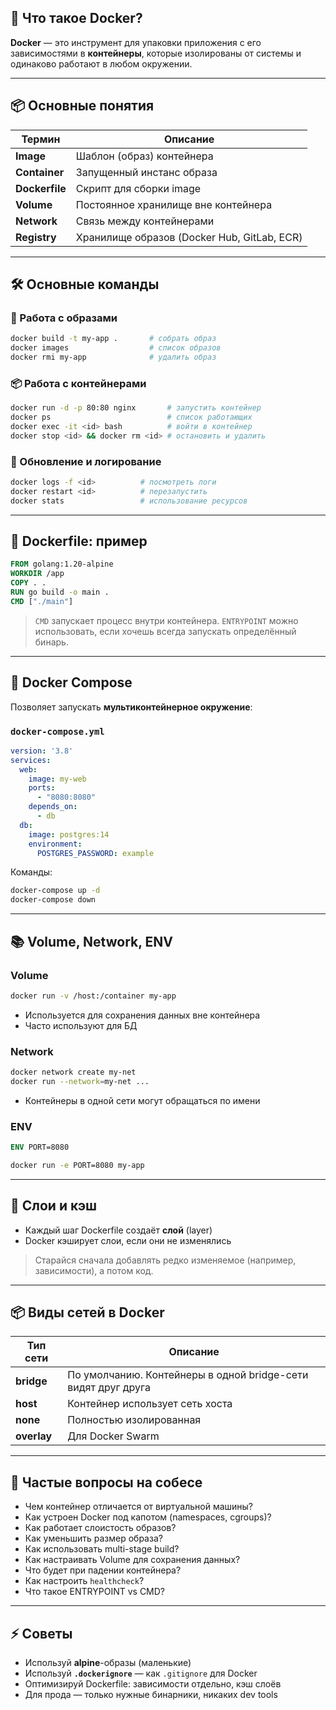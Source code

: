 ## 🧠 Что такое Docker?

**Docker** — это инструмент для упаковки приложения с его зависимостями в **контейнеры**, которые изолированы от системы и одинаково работают в любом окружении.

---

## 📦 Основные понятия

| Термин         | Описание |
|----------------|----------|
| **Image**      | Шаблон (образ) контейнера |
| **Container**  | Запущенный инстанс образа |
| **Dockerfile** | Скрипт для сборки image |
| **Volume**     | Постоянное хранилище вне контейнера |
| **Network**    | Связь между контейнерами |
| **Registry**   | Хранилище образов (Docker Hub, GitLab, ECR) |

---

## 🛠️ Основные команды

### 📄 Работа с образами
```bash
docker build -t my-app .       # собрать образ
docker images                  # список образов
docker rmi my-app              # удалить образ
```

### 📦 Работа с контейнерами
```bash
docker run -d -p 80:80 nginx       # запустить контейнер
docker ps                          # список работающих
docker exec -it <id> bash          # войти в контейнер
docker stop <id> && docker rm <id> # остановить и удалить
```

### 🔄 Обновление и логирование
```bash
docker logs -f <id>          # посмотреть логи
docker restart <id>          # перезапустить
docker stats                 # использование ресурсов
```

---

## 📑 Dockerfile: пример

```Dockerfile
FROM golang:1.20-alpine
WORKDIR /app
COPY . .
RUN go build -o main .
CMD ["./main"]
```

> `CMD` запускает процесс внутри контейнера. `ENTRYPOINT` можно использовать, если хочешь всегда запускать определённый бинарь.

---

## 🔧 Docker Compose

Позволяет запускать **мультиконтейнерное окружение**:

### `docker-compose.yml`

```yaml
version: '3.8'
services:
  web:
    image: my-web
    ports:
      - "8080:8080"
    depends_on:
      - db
  db:
    image: postgres:14
    environment:
      POSTGRES_PASSWORD: example
```

Команды:
```bash
docker-compose up -d
docker-compose down
```

---

## 📚 Volume, Network, ENV

### Volume
```bash
docker run -v /host:/container my-app
```

- Используется для сохранения данных вне контейнера
- Часто используют для БД

### Network
```bash
docker network create my-net
docker run --network=my-net ...
```

- Контейнеры в одной сети могут обращаться по имени

### ENV
```Dockerfile
ENV PORT=8080
```
```bash
docker run -e PORT=8080 my-app
```

---

## 🧱 Слои и кэш

- Каждый шаг Dockerfile создаёт **слой** (layer)
- Docker кэширует слои, если они не изменялись

> Старайся сначала добавлять редко изменяемое (например, зависимости), а потом код.

---

## 📦 Виды сетей в Docker

| Тип сети    | Описание |
|-------------|----------|
| **bridge**  | По умолчанию. Контейнеры в одной bridge-сети видят друг друга |
| **host**    | Контейнер использует сеть хоста |
| **none**    | Полностью изолированная |
| **overlay** | Для Docker Swarm |

---

## 🧠 Частые вопросы на собесе

- Чем контейнер отличается от виртуальной машины?
- Как устроен Docker под капотом (namespaces, cgroups)?
- Как работает слоистость образов?
- Как уменьшить размер образа?
- Как использовать multi-stage build?
- Как настраивать Volume для сохранения данных?
- Что будет при падении контейнера?
- Как настроить `healthcheck`?
- Что такое ENTRYPOINT vs CMD?

---

## ⚡ Советы

- Используй **alpine**-образы (маленькие)
- Используй **`.dockerignore`** — как `.gitignore` для Docker
- Оптимизируй Dockerfile: зависимости отдельно, кэш слоёв
- Для прода — только нужные бинарники, никаких dev tools